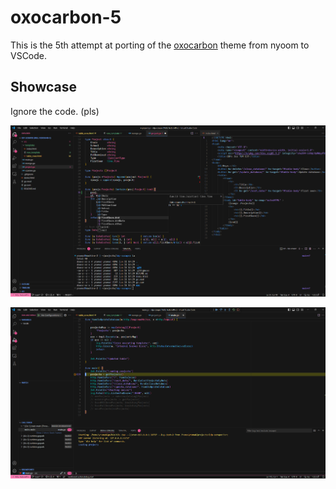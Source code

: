 # oxocarbon-5

This is the 5th attempt at porting of the [oxocarbon](https://github.com/nyoom-engineering/oxocarbon.nvim/tree/main) theme from nyoom to VSCode.

## Showcase

Ignore the code. (pls)

![example_1](img/example_1.png)

![example_2](img/example_2.png)
